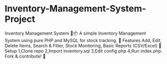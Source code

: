 # Inventory-Management-System-Project
Inventory Management System 🏬📦 A simple Inventory Management System using pure PHP and MySQL for stock tracking.  🔹 Features Add, Edit, Delete Items, Search &amp; Filter, Stock Monitoring, Basic Reports (CSV/Excel) 🔹 Setup 1,Clone repo 2,Import inventory.sql 3,Edit config.php 4,Run index.php. Fork &amp; contribute! 🚀
